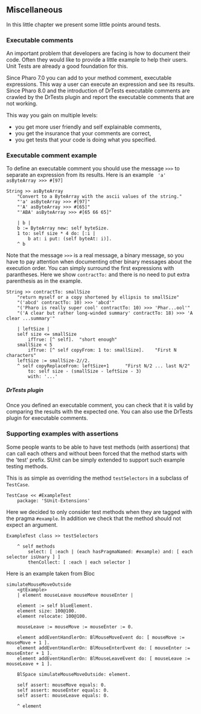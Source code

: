 ## MiscellaneousIn this little chapter we present some little points around tests.### Executable commentsAn important problem that developers are facing is how to document their code. Often they would like to provide a little example to help their users.Unit Tests are already a good foundation for this.Since Pharo 7.0 you can add to your method comment, executable expressions. This way a user can execute an expression and see its results. Since Pharo 8.0 and the introduction of DrTests executable comments are crawled by the DrTests plugin and report the executable comments that are not working. This way you gain on multiple levels:- you get more user friendly and self explainable comments,- you get the insurance that your comments are correct,- you get tests that your code is doing what you specified.### Executable comment example To define an executable comment you should use the message `>>>` to separate an expression from its results. Here is an example ` 'a' asByteArray >>> #[97]````String >> asByteArray
	"Convert to a ByteArray with the ascii values of the string."
	"'a' asByteArray >>> #[97]"
	"'A' asByteArray >>> #[65]"
	"'ABA' asByteArray >>> #[65 66 65]"

	| b |
	b := ByteArray new: self byteSize.
	1 to: self size * 4 do: [:i |
		b at: i put: (self byteAt: i)].
	^ b```Note that the message `>>>` is a real message, a binary message, so you have to pay attention when documenting other binary messages about the execution order. You can simply surround the first expressions with parantheses.Here we show `contractTo:` and there is no need to put extra parenthesis as in the example.```String >> contractTo: smallSize
	"return myself or a copy shortened by ellipsis to smallSize"
	"('abcd' contractTo: 10) >>> 'abcd'"
	"('Pharo is really super cool' contractTo: 10) >>> 'Phar...ool'"
	"('A clear but rather long-winded summary' contractTo: 18) >>> 'A clear ...summary'"
	
	| leftSize |
	self size <= smallSize
		ifTrue: [^ self].  "short enough"
	smallSize < 5
		ifTrue: [^ self copyFrom: 1 to: smallSize].    "First N characters"
	leftSize := smallSize-2//2.
	^ self copyReplaceFrom: leftSize+1		"First N/2 ... last N/2"
		to: self size - (smallSize - leftSize - 3)
		with: '...'```##### DrTests pluginOnce you defined an executable comment, you can check that it is valid by comparing the results with the expected one. You can also use the DrTests plugin for executable comments.### Supporting examples with assertionsSome people wants to be able to have test methods \(with assertions\) that can call each others and without been forcedthat the method starts with the 'test' prefix.SUnit can be simply extended to support such example testing methods. This is as simple as overriding the method `testSelectors` in a subclass of `TestCase`.```TestCase << #ExampleTest
	package: 'SUnit-Extensions'```Here we decided to only consider test methods when they are tagged with the pragma `#example`.In addition we check that the method should not expect an argument.```ExampleTest class >> testSelectors

	^ self methods
		select: [ :each | (each hasPragmaNamed: #example) and: [ each selector isUnary ] ]
		thenCollect: [ :each | each selector ]```Here is an example taken from Bloc```simulateMouseMoveOutside
	<gtExample>
	| element mouseLeave mouseMove mouseEnter |

	element := self blueElement.
	element size: 100@100.
	element relocate: 100@100.

	mouseLeave := mouseMove := mouseEnter := 0.

	element addEventHandlerOn: BlMouseMoveEvent do: [ mouseMove := mouseMove + 1 ].
	element addEventHandlerOn: BlMouseEnterEvent do: [ mouseEnter := mouseEnter + 1 ].
	element addEventHandlerOn: BlMouseLeaveEvent do: [ mouseLeave := mouseLeave + 1 ].
	
	BlSpace simulateMouseMoveOutside: element.

	self assert: mouseMove equals: 0.
	self assert: mouseEnter equals: 0.
	self assert: mouseLeave equals: 0.

	^ element```